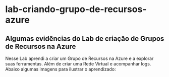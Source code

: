 # lab-criando-grupo-de-recursos-azure

Algumas evidências do Lab de criação de Grupos de Recursos na Azure
----

Nesse Lab aprendi a criar um Grupo de Recursos na Azure e a explorar suas ferramentas.
Além de criar uma Rede Virtual e acompanhar logs.
Abaixo algumas imagens para ilustrar o aprendizado:

